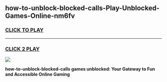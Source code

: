 
## how-to-unblock-blocked-calls-Play-Unblocked-Games-Online-nm6fv
<h3>
<a href="https://premium76.site?title=how-to-unblock-blocked-calls&ref=25A">CLICK TO PLAY</a></h3>
<hr>

<h3>
<a href="https://premium76.site?title=how-to-unblock-blocked-calls&ref=25A">CLICK 2 PLAY</a>
  
</h3>

<a href="https://premium76.site?title=how-to-unblock-blocked-calls&ref=25A"><img src="https://clearcache.store/games.png"></a>


**how-to-unblock-blocked-calls games unblocked: Your Gateway to Fun and Accessible Online Gaming**
